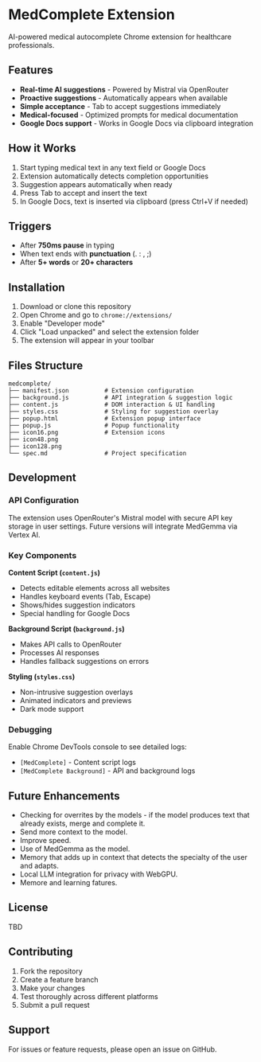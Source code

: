 # MedComplete Extension

AI-powered medical autocomplete Chrome extension for healthcare professionals.

## Features

- **Real-time AI suggestions** - Powered by Mistral via OpenRouter
- **Proactive suggestions** - Automatically appears when available
- **Simple acceptance** - Tab to accept suggestions immediately
- **Medical-focused** - Optimized prompts for medical documentation
- **Google Docs support** - Works in Google Docs via clipboard integration

## How it Works

1. Start typing medical text in any text field or Google Docs
2. Extension automatically detects completion opportunities
3. Suggestion appears automatically when ready
4. Press Tab to accept and insert the text
5. In Google Docs, text is inserted via clipboard (press Ctrl+V if needed)

## Triggers

- After **750ms pause** in typing
- When text ends with **punctuation** (. : , ;)
- After **5+ words** or **20+ characters**

## Installation

1. Download or clone this repository
2. Open Chrome and go to `chrome://extensions/`
3. Enable "Developer mode" 
4. Click "Load unpacked" and select the extension folder
5. The extension will appear in your toolbar

## Files Structure

```
medcomplete/
├── manifest.json          # Extension configuration
├── background.js          # API integration & suggestion logic
├── content.js             # DOM interaction & UI handling  
├── styles.css             # Styling for suggestion overlay
├── popup.html             # Extension popup interface
├── popup.js               # Popup functionality
├── icon16.png             # Extension icons
├── icon48.png
├── icon128.png
└── spec.md                # Project specification
```

## Development

### API Configuration
The extension uses OpenRouter's Mistral model with secure API key storage in user settings. Future versions will integrate MedGemma via Vertex AI.

### Key Components

**Content Script (`content.js`)**
- Detects editable elements across all websites
- Handles keyboard events (Tab, Escape)
- Shows/hides suggestion indicators
- Special handling for Google Docs

**Background Script (`background.js`)**  
- Makes API calls to OpenRouter
- Processes AI responses
- Handles fallback suggestions on errors

**Styling (`styles.css`)**
- Non-intrusive suggestion overlays
- Animated indicators and previews
- Dark mode support

### Debugging

Enable Chrome DevTools console to see detailed logs:
- `[MedComplete]` - Content script logs
- `[MedComplete Background]` - API and background logs

## Future Enhancements

- Checking for overrites by the models - if the model produces text that already exists, merge and complete it.
- Send more context to the model.
- Improve speed. 
- Use of MedGemma as the model.
- Memory that adds up in context that detects the specialty of the user and adapts. 
- Local LLM integration for privacy with WebGPU.
- Memore and learning fatures. 

## License

TBD

## Contributing

1. Fork the repository
2. Create a feature branch
3. Make your changes
4. Test thoroughly across different platforms
5. Submit a pull request

## Support

For issues or feature requests, please open an issue on GitHub.
